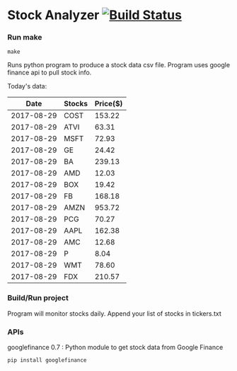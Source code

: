# Stock Analyzer [![Build Status](https://travis-ci.org/ogoyal/StockAnalyzer.svg?branch=master)](https://travis-ci.org/ogoyal/StockAnalyzer)

### Run make
```
make
```

Runs python program to produce a stock data csv file. Program uses google finance api to pull stock info.

Today's data:

| Date| Stocks| Price($) | 
| --- | --- | ---  | 
| 2017-08-29| COST| 153.22 | 
| 2017-08-29| ATVI| 63.31 | 
| 2017-08-29| MSFT| 72.93 | 
| 2017-08-29| GE| 24.42 | 
| 2017-08-29| BA| 239.13 | 
| 2017-08-29| AMD| 12.03 | 
| 2017-08-29| BOX| 19.42 | 
| 2017-08-29| FB| 168.18 | 
| 2017-08-29| AMZN| 953.72 | 
| 2017-08-29| PCG| 70.27 | 
| 2017-08-29| AAPL| 162.38 | 
| 2017-08-29| AMC| 12.68 | 
| 2017-08-29| P| 8.04 | 
| 2017-08-29| WMT| 78.60 | 
| 2017-08-29| FDX| 210.57 | 

### Build/Run project

Program will monitor stocks daily. Append your list of stocks in tickers.txt

### APIs
googlefinance 0.7 : Python module to get stock data from Google Finance

```
pip install googlefinance
```

